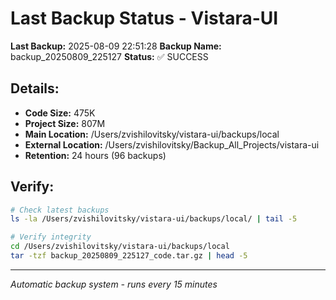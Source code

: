 # Last Backup Status - Vistara-UI

**Last Backup:** 2025-08-09 22:51:28
**Backup Name:** backup_20250809_225127
**Status:** ✅ SUCCESS

## Details:
- **Code Size:** 475K
- **Project Size:** 807M
- **Main Location:** /Users/zvishilovitsky/vistara-ui/backups/local
- **External Location:** /Users/zvishilovitsky/Backup_All_Projects/vistara-ui
- **Retention:** 24 hours (96 backups)

## Verify:
```bash
# Check latest backups
ls -la /Users/zvishilovitsky/vistara-ui/backups/local/ | tail -5

# Verify integrity
cd /Users/zvishilovitsky/vistara-ui/backups/local
tar -tzf backup_20250809_225127_code.tar.gz | head -5
```

---
*Automatic backup system - runs every 15 minutes*
